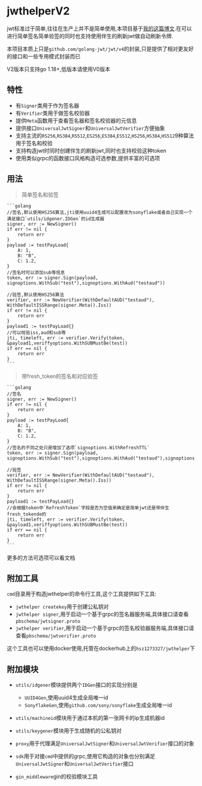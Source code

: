 # jwthelperV2

jwt标准过于简单,往往在生产上并不是简单使用,本项目基于[我的这篇博文](https://blog.hszofficial.site/introduce/2021/05/25/%E7%BD%91%E7%BB%9C%E8%BA%AB%E4%BB%BD%E8%AE%A4%E8%AF%81/).在可以进行简单签名简单验签的同时也支持使用伴生的刷新jwt做自动刷新令牌.

本项目本质上只是`github.com/golang-jwt/jwt/v4`的封装,只是提供了相对更友好的接口和一些专用模式封装而已

V2版本只支持go 1.18+,低版本请使用V0版本

## 特性

+ 有`Signer`类用于作为签名器
+ 有`Verifier`类用于做签名校验器
+ 提供`Meta`函数用于查看签名器和签名校验器的元信息
+ 提供接口`UniversalJwtSigner`和`UniversalJwtVerifier`方便抽象
+ 支持主流的`RS256`,`RS384`,`RS512`,`ES256`,`ES384`,`ES512`,`HS256`,`HS384`,`HS512`9种算法用于签名和校验
+ 支持构造jwt时同时创建伴生的刷新jwt,同时也支持校验这种token
+ 使用类似grpc的函数接口风格构造可选参数,提供丰富的可选项

## 用法

> 简单签名和验签

    ```golang
    //签名,默认使用HS256算法,jti使用uuid4生成可以配置改为sonyflake或者自己实现一个满足接口`utils/idgener.IDGen`的id生成器
    signer, err := NewSigner()
    if err != nil {
        return err
    }
    payload := testPayLoad{
        A: 1,
        B: "B",
        C: 1.2,
    }
    //签名时可以添加sub等信息
    token, err := signer.Sign(payload, signoptions.WithSub("test"),signoptions.WithAud("testaud"))

    //验签,默认使用HS256算法
    verifier, err := NewVerifier(WithDefaultAUD("testaud"), WithDefaultISSRange(signer.Meta().Iss))
    if err != nil {
        return err
    }
    payload1 := testPayLoad{}
    //可以校验iss,aud和sub等
    jti, timeleft, err := verifier.Verify(token, &payload1,veriffyoptions.WithSUBMustBe(test))
    if err == nil {
        return err
    }
    ```
> 带fresh_token的签名和对应验签

    ```golang
    //签名
    signer, err := NewSigner()
    if err != nil {
        return err
    }
    payload := testPayLoad{
        A: 1,
        B: "B",
        C: 1.2,
    }
    //签名的不同之处只是增加了选项`signoptions.WithRefreshTTL`
    token, err := signer.Sign(payload, signoptions.WithSub("test"),signoptions.WithAud("testaud"),signoptions.WithRefreshTTL(time.Hour*24))

    //验签
    verifier, err := NewVerifier(WithDefaultAUD("testaud"), WithDefaultISSRange(signer.Meta().Iss))
    if err != nil {
        return err
    }
    payload1 := testPayLoad{}
    //会根据token中`RefreshToken`字段是否为空值来确定是简单jwt还是带伴生fresh_tokende的
    jti, timeleft, err := verifier.Verify(token, &payload1,veriffyoptions.WithSUBMustBe(test))
    if err == nil {
        return err
    }
    ```

更多的方法可选项可以看文档

## 附加工具

`cmd`目录用于构造jwthelper的命令行工具,这个工具提供如下工具:

+ `jwthelper createkey`用于创建公私钥对
+ `jwthelper signer`,用于启动一个基于grpc的签名器服务端,具体接口请查看`pbschema/jwtsigner.proto`
+ `jwthelper verifier`,用于启动一个基于grpc的签名校验器服务端,具体接口请查看`pbschema/jwtverifier.proto`

这个工具也可以使用docker使用,托管在dockerhub上的`hsz1273327/jwthelper`下

## 附加模块

+ `utils/idgener`模块提供两个`IDGen`接口的实现分别是
    + `UUID4Gen`,使用uuid4生成全局唯一id
    + `SonyflakeGen`,使用`github.com/sony/sonyflake`生成全局唯一id

+ `utils/machineid`模块用于通过本机的第一张网卡的ip生成机器id
+ `utils/keygener`模块用于生成随机的公私钥对
+ `proxy`用于代理满足`UniversalJwtSigner`和`UniversalJwtVerifier`接口的对象
+ `sdk`用于对接`cmd`中提供的grpc,使用它构造的对象也分别满足`UniversalJwtSigner`和`UniversalJwtVerifier`接口
+ `gin_middleware`gin的校验模块工具
